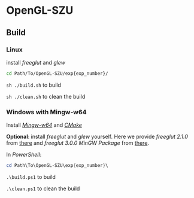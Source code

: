 # OpenGL-SZU

## Build

### Linux

install *freeglut* and *glew*

``` bash
cd Path/To/OpenGL-SZU/exp{exp_number}/
```

`sh ./build.sh` to build

`sh ./clean.sh` to clean the build

### Windows with Mingw-w64

Install  [*Mingw-w64*](http://mingw-w64.org/) and [*CMake*](https://cmake.org/)

**Optional**: install *freeglut* and *glew* yourself. Here we provide *freeglut 2.1.0* from [there](http://glew.sourceforge.net/) and *freeglut 3.0.0 MinGW Package* from [there](https://www.transmissionzero.co.uk/software/freeglut-devel/).

In *PowerShell*:

``` PowerShell
cd Path\To\OpenGL-SZU\exp{exp_number}\
```

`.\build.ps1` to build

`.\clean.ps1` to clean the build
